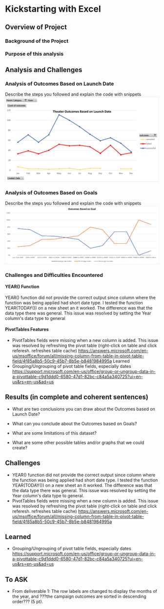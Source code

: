# Kickstarting with Excel

## Overview of Project
### Background of the Project
### Purpose of this analysis

## Analysis and Challenges

### Analysis of Outcomes Based on Launch Date
Describe the steps you followed and explain the code with snippets
![image1](/Resources/Theater_Outcomes_vs_Launch.png)
### Analysis of Outcomes Based on Goals
Describe the steps you followed and explain the code with snippets
![image2](/Resources/Outcomes_vs_Goals.png)
### Challenges and Difficulties Encountered
#### YEAR() Function
YEAR() function did not provide the correct output since column where the function was being applied had short date type. I tested the function YEAR(TODAY()) on a new sheet an it worked. The difference was that the data type there was general. This issue was resolved by setting the Year column's data type to general
#### PivotTables Features
* PivotTables fields were missing when a new column is added. This issue was resolved by refreshing the pivot table (right-click on table and click referesh. refreshes table cache)
https://answers.microsoft.com/en-us/msoffice/forum/all/missing-column-from-table-in-pivot-table-field/4f85a8b5-50c9-45b7-8b5e-b8481984995a
Learned
* Grouping/Ungrouping of pivot table fields, especially dates
https://support.microsoft.com/en-us/office/group-or-ungroup-data-in-a-pivottable-c9d1ddd0-6580-47d1-82bc-c84a5a340725?ui=en-us&rs=en-us&ad=us

## Results (in complete and coherent sentences)

- What are two conclusions you can draw about the Outcomes based on Launch Date?

- What can you conclude about the Outcomes based on Goals?

- What are some limitations of this dataset?

- What are some other possible tables and/or graphs that we could create?

## Challenges
* YEAR() function did not provide the correct output since column where the function was being applied had short date type. I tested the function YEAR(TODAY()) on a new sheet an it worked. The difference was that the data type there was general. This issue was resolved by setting the Year column's data type to general. 
* PivotTables fields were missing when a new column is added. This issue was resolved by refreshing the pivot table (right-click on table and click referesh. refreshes table cache)
https://answers.microsoft.com/en-us/msoffice/forum/all/missing-column-from-table-in-pivot-table-field/4f85a8b5-50c9-45b7-8b5e-b8481984995a

## Learned
* Grouping/Ungrouping of pivot table fields, especially dates
https://support.microsoft.com/en-us/office/group-or-ungroup-data-in-a-pivottable-c9d1ddd0-6580-47d1-82bc-c84a5a340725?ui=en-us&rs=en-us&ad=us

## To ASK
* From deliverable 1: The row labels are changed to display the months of the year, and ???the campaign outcomes are sorted in descending order??? (5 pt).

